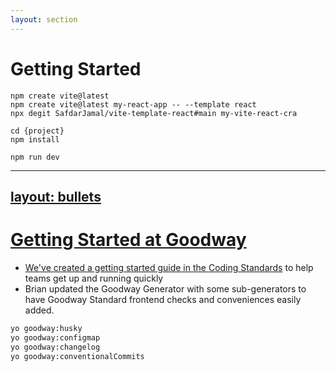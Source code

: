 ```yaml
---
layout: section
---
```


# Getting Started

```shell {1|2|3|5,6|8|all}
npm create vite@latest
npm create vite@latest my-react-app -- --template react
npx degit SafdarJamal/vite-template-react#main my-vite-react-cra

cd {project}
npm install

npm run dev
```

<a v-click="6" href="https://github.com/nordcloud/pat-frontend-template/blob/master/docs/CRA_MIGRATION_GUIDE.md" target="_blank" />

---
layout: bullets
---

# Getting Started at Goodway

- We've created a getting started guide in the [Coding Standards](https://github.com/GoodwayGroup/coding-standards/blob/master/vite.md) to help teams get up and running quickly
- Brian updated the Goodway Generator with some sub-generators to have Goodway Standard frontend checks and conveniences easily added.

```sh {1|2|3|4|all}
yo goodway:husky
yo goodway:configmap
yo goodway:changelog
yo goodway:conventionalCommits
```
